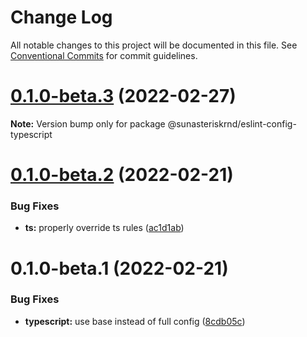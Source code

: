 # Change Log

All notable changes to this project will be documented in this file.
See [Conventional Commits](https://conventionalcommits.org) for commit guidelines.

# [0.1.0-beta.3](https://github.com/sun-asterisk-research/eslint-config/compare/@sunasteriskrnd/eslint-config-typescript@0.1.0-beta.2...@sunasteriskrnd/eslint-config-typescript@0.1.0-beta.3) (2022-02-27)

**Note:** Version bump only for package @sunasteriskrnd/eslint-config-typescript





# [0.1.0-beta.2](https://github.com/sun-asterisk-research/eslint-config/compare/@sunasteriskrnd/eslint-config-typescript@0.1.0-beta.1...@sunasteriskrnd/eslint-config-typescript@0.1.0-beta.2) (2022-02-21)


### Bug Fixes

* **ts:** properly override ts rules ([ac1d1ab](https://github.com/sun-asterisk-research/eslint-config/commit/ac1d1ab11a4d07f87648e125c9e1714f8a6309e8))





# 0.1.0-beta.1 (2022-02-21)


### Bug Fixes

* **typescript:** use base instead of full config ([8cdb05c](https://github.com/sun-asterisk-research/eslint-config/commit/8cdb05ca9206e6eec7c77814527846a508f32eff))
